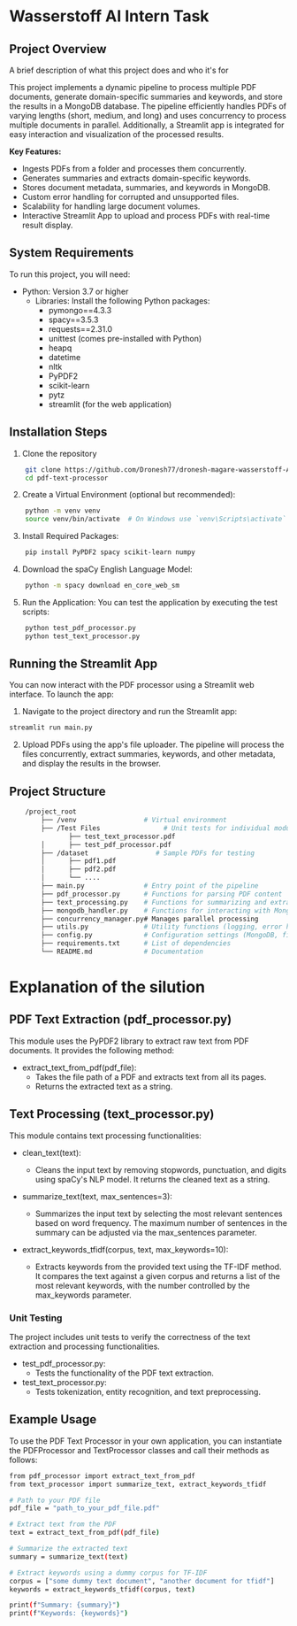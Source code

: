 
# Wasserstoff AI Intern Task


## Project Overview
A brief description of what this project does and who it's for

This project implements a dynamic pipeline to process multiple PDF documents, generate domain-specific summaries and keywords, and store the results in a MongoDB database. The pipeline efficiently handles PDFs of varying lengths (short, medium, and long) and uses concurrency to process multiple documents in parallel. Additionally, a Streamlit app is integrated for easy interaction and visualization of the processed results.

**Key Features:**
- Ingests PDFs from a folder and processes them concurrently.
- Generates summaries and extracts domain-specific keywords.
- Stores document metadata, summaries, and keywords in MongoDB.
- Custom error handling for corrupted and unsupported files.
- Scalability for handling large document volumes.
- Interactive Streamlit App to upload and process PDFs with real-time result display.


## System Requirements
To run this project, you will need:

- Python: Version 3.7 or higher
  - Libraries: Install the following Python packages:
    - pymongo==4.3.3
    - spacy==3.5.3
    - requests==2.31.0
    - unittest (comes pre-installed with Python)
    - heapq
    - datetime
    - nltk
    - PyPDF2
    - scikit-learn
    - pytz
    - streamlit (for the web application)


## Installation Steps

1. Clone the repository
```bash
    git clone https://github.com/Dronesh77/dronesh-magare-wasserstoff-AiInternTask.git
    cd pdf-text-processor
```

2. Create a Virtual Environment (optional but recommended):
```bash
    python -m venv venv
    source venv/bin/activate  # On Windows use `venv\Scripts\activate`
```

3. Install Required Packages:
```bash
    pip install PyPDF2 spacy scikit-learn numpy
```

4. Download the spaCy English Language Model:
```bash
    python -m spacy download en_core_web_sm
```
5. Run the Application: You can test the application by executing the test scripts:
```bash
    python test_pdf_processor.py
    python test_text_processor.py
```
## Running the Streamlit App
You can now interact with the PDF processor using a Streamlit web interface. To launch the app:

1. Navigate to the project directory and run the Streamlit app:
```bash
streamlit run main.py
```
2. Upload PDFs using the app's file uploader. The pipeline will process the files concurrently, extract summaries, keywords, and other metadata, and display the results in the browser.


## Project Structure

```bash
    /project_root
        ├── /venv                 # Virtual environment
        ├── /Test Files                # Unit tests for individual modules
               ├── test_text_processor.pdf
        │      ├── test_pdf_processor.pdf
        ├── /dataset                 # Sample PDFs for testing
        │      ├── pdf1.pdf
        │      ├── pdf2.pdf
        │      └── ....
        ├── main.py               # Entry point of the pipeline
        ├── pdf_processor.py      # Functions for parsing PDF content
        ├── text_processing.py    # Functions for summarizing and extracting keywords
        ├── mongodb_handler.py    # Functions for interacting with MongoDB
        ├── concurrency_manager.py# Manages parallel processing
        ├── utils.py              # Utility functions (logging, error handling)
        ├── config.py             # Configuration settings (MongoDB, file paths, etc.)
        ├── requirements.txt      # List of dependencies
        └── README.md             # Documentation

```

# Explanation of the silution

## PDF Text Extraction (pdf_processor.py)
This module uses the PyPDF2 library to extract raw text from PDF documents. It provides the following method:

- extract_text_from_pdf(pdf_file):
  - Takes the file path of a PDF and extracts text from all its pages.
  - Returns the extracted text as a string.

## Text Processing (text_processor.py)
This module contains text processing functionalities:

- clean_text(text):

  - Cleans the input text by removing stopwords, punctuation, and digits using spaCy's NLP model. It returns the cleaned text as a string.
- summarize_text(text, max_sentences=3):

  - Summarizes the input text by selecting the most relevant sentences based on word frequency. The maximum number of sentences in the summary can be adjusted via the max_sentences parameter.
- extract_keywords_tfidf(corpus, text, max_keywords=10):

  - Extracts keywords from the provided text using the TF-IDF method. It compares the text against a given corpus and returns a list of the most relevant keywords, with the number controlled by the max_keywords parameter.

### Unit Testing
The project includes unit tests to verify the correctness of the text extraction and processing functionalities.

- test_pdf_processor.py:
  - Tests the functionality of the PDF text extraction.
- test_text_processor.py:
  - Tests tokenization, entity recognition, and text preprocessing.


## Example Usage
To use the PDF Text Processor in your own application, you can instantiate the PDFProcessor and TextProcessor classes and call their methods as follows:

``` bash
from pdf_processor import extract_text_from_pdf
from text_processor import summarize_text, extract_keywords_tfidf

# Path to your PDF file
pdf_file = "path_to_your_pdf_file.pdf"

# Extract text from the PDF
text = extract_text_from_pdf(pdf_file)

# Summarize the extracted text
summary = summarize_text(text)

# Extract keywords using a dummy corpus for TF-IDF
corpus = ["some dummy text document", "another document for tfidf"]
keywords = extract_keywords_tfidf(corpus, text)

print(f"Summary: {summary}")
print(f"Keywords: {keywords}")

```
